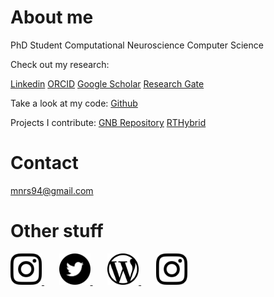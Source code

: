 # About me

PhD Student
Computational Neuroscience
Computer Science

Check out my research:

<a href="https://linkedin.com/in/manuelrs/" class="button">Linkedin</a>
<a href="https://orcid.org/0000-0003-2909-4664" class="button">ORCID</a>
<a href="https://scholar.google.es/citations?user=JlKzj1cAAAAJ" class="button">Google Scholar</a>
<a href="https://www.researchgate.net/profile/Manuel_Reyes-Sanchez" class="button">Research Gate</a>

Take a look at my code:
<a href="https://github.com/manurs" class="btn">Github</a>

Projects I contribute:
<a href="https://github.com/GNB-UAM" class="btn">GNB Repository</a>
<a href="https://github.com/GNB-UAM/RTHybrid" class="btn">RTHybrid</a>

# Contact

mnrs94@gmail.com

# Other stuff

<a target="_blank" rel="noopener noreferrer" href="https://instagram.com/manuscritor/"> <img src="/resources/ig.png" width="50" height="50"> </a>&nbsp;&nbsp;&nbsp;&nbsp;&nbsp;
<a target="_blank" rel="noopener noreferrer" href="https://twitter.com/manuscritor/"> <img src="/resources/tw.png" width="50" height="50"> </a>&nbsp;&nbsp;&nbsp;&nbsp;&nbsp;
<a target="_blank" rel="noopener noreferrer" href="https://disquisicionesnocturnas.wordpress.com/"> <img src="/resources/wp.png" width="50" height="50"> </a>&nbsp;&nbsp;&nbsp;&nbsp;&nbsp;
<a target="_blank" rel="noopener noreferrer" href="https://instagram.com/supazum/"> <img src="/resources/ig.png" width="50" height="50"> </a>
